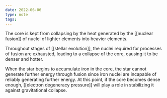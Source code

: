 ```yaml
---
date: 2022-06-06
type: note
tags: 
---
```


The core is kept from collapsing by the heat generated by the [[nuclear fusion]] of nuclei of lighter elements into heavier elements.

Throughout stages of [[stellar evolution]], the nuclei required for processes of fusion are exhausted, leading to a collapse of the core, causing it to be denser and hotter.

When the star begins to accumulate iron in the core, the star cannot generate further energy through fusion since iron nuclei are incapable of reliably generating further energy. At this point, if the core becomes dense enough, [[electron degeneracy pressure]] will play a role in stabilizing it against gravitational collapse.
